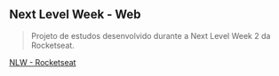 ## Next Level Week - Web

>Projeto de estudos desenvolvido durante a Next Level Week 2 da Rocketseat.

[NLW - Rocketseat](https://nextlevelweek.com/)
